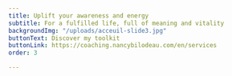 ```yaml
---
title: Uplift your awareness and energy
subtitle: For a fulfilled life, full of meaning and vitality
backgroundImg: "/uploads/acceuil-slide3.jpg"
buttonText: Discover my toolkit
buttonLink: https://coaching.nancybilodeau.com/en/services
order: 3

---
```

